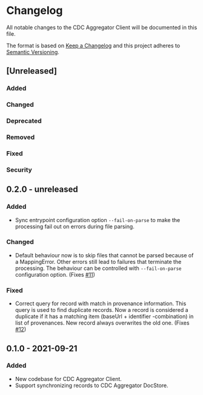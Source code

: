 # Changelog

All notable changes to the CDC Aggregator Client will be documented in this file.

The format is based on [Keep a Changelog](http://keepachangelog.com/en/1.0.0/) and this project adheres to [Semantic Versioning](http://semver.org/spec/v2.0.0.html).

## [Unreleased]

### Added

### Changed

### Deprecated

### Removed

### Fixed

### Security


## 0.2.0 - unreleased

### Added

- Sync entrypoint configuration option `--fail-on-parse` to
  make the processing fail out on errors during file parsing.

### Changed

- Default behaviour now is to skip files that cannot be parsed
  because of a MappingError. Other errors still lead to failures
  that terminate the processing. The behaviour can be controlled
  with `--fail-on-parse` configuration option.
  (Fixes [#11](https://bitbucket.org/cessda/cessda.cdc.aggregator.client/issues/11))

### Fixed

- Correct query for record with match in provenance information. This
  query is used to find duplicate records. Now a record is considered a
  duplicate if it has a matching item (baseUrl + identifier
  -combination) in list of provenances. New record always overwrites
  the old one.
  (Fixes [#12](https://bitbucket.org/cessda/cessda.cdc.aggregator.client/issues/12))


## 0.1.0 - 2021-09-21

### Added

- New codebase for CDC Aggregator Client.
- Support synchronizing records to CDC Aggregator DocStore.
